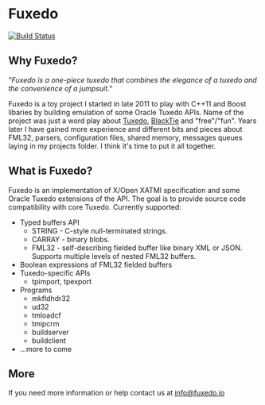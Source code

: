 # Fuxedo

[![Build Status](https://travis-ci.org/fuxedo/fuxedo.svg?branch=master)](https://travis-ci.org/fuxedo/fuxedo)

## Why Fuxedo?

_"Fuxedo is a one-piece tuxedo that combines the elegance of a tuxedo and the convenience of a jumpsuit."_

Fuxedo is a toy project I started in late 2011 to play with C++11 and Boost libaries by building emulation of some Oracle Tuxedo APIs. Name of the project was just a word play about [Tuxedo](http://www.oracle.com/technetwork/middleware/tuxedo/overview/index.html), [BlackTie](http://narayana.jboss.org/subprojects/BlackTie) and "free"/"fun". Years later I have gained more experience and different bits and pieces about FML32, parsers, configuration files, shared memory, messages queues laying in my projects folder. I think it's time to put it all together.

## What is Fuxedo?

Fuxedo is an implementation of X/Open XATMI specification and some Oracle Tuxedo extensions of the API. The goal is to provide source code compatibility with core Tuxedo. Currently supported:

- Typed buffers API
  - STRING - C-style null-terminated strings.
  - CARRAY - binary blobs.
  - FML32 - self-describing fielded buffer like binary XML or JSON. Supports multiple levels of nested FML32 buffers.
- Boolean expressions of FML32 fielded buffers
- Tuxedo-specific APIs
  - tpimport, tpexport
- Programs
  - mkfldhdr32
  - ud32
  - tmloadcf
  - tmipcrm
  - buildserver
  - buildclient
- ...more to come

## More

If you need more information or help contact us at info@fuxedo.io
